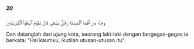 ##### 20

<span class="ayah">وَجَآءَ مِنْ أَقْصَا ٱلْمَدِينَةِ رَجُلٌۭ يَسْعَىٰ قَالَ يَٰقَوْمِ ٱتَّبِعُوا۟ ٱلْمُرْسَلِينَ</span>

<span class="ayah_translation">Dan datanglah dari ujung kota, seorang laki-laki dengan bergegas-gegas ia berkata: "Hai kaumku, ikutilah utusan-utusan itu".</span>
